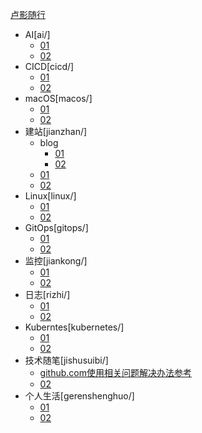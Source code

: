 [卢影随行](https://blog.dmxing.top/#/)
* AI[ai/]
  * [01](ai/01.md)
  * [02](ai/01.md)
* CICD[cicd/]
  * [01](cicd/01.md)
  * [02](cicd/02.md)
* macOS[macos/]
  * [01](macos/01.md)
  * [02](macos/02.md)
* 建站[jianzhan/]
  * blog
    * [01](jianzhan/blog/01.md)
    * [02](jianzhan/blog/02.md)
  * [01](jianzhan/01.md)
  * [02](jianzhan/02.md)
* Linux[linux/]
  * [01](linux/01.md)
  * [02](linux/02.md)
* GitOps[gitops/]
  * [01](gitops/01.md)
  * [02](gitops/02.md)
* 监控[jiankong/]
  * [01](jiankong/01.md)
  * [02](jiankong/02.md)
* 日志[rizhi/]
  * [01](rizhi/01.md)
  * [02](rizhi/02.md)
* Kuberntes[kubernetes/]
  * [01](kubernetes/01.md)
  * [02](kubernetes/02.md)
* 技术随笔[jishusuibi/]
  * [github.com使用相关问题解决办法参考](jishusuibi/github.com使用相关问题解决办法参考.md)
  * [02](jishusuibi/02.md)
* 个人生活[gerenshenghuo/]
  * [01](gerenshenghuo/01.md)
  * [02](gerenshenghuo/02.md)